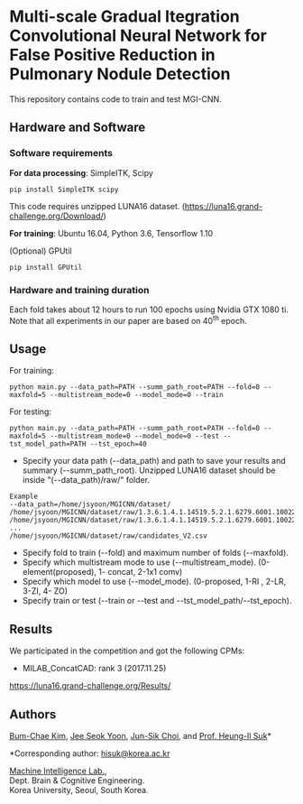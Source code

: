 
# Multi-scale Gradual Itegration Convolutional Neural Network for False Positive Reduction in Pulmonary Nodule Detection

This repository contains code to train and test MGI-CNN. 

## Hardware and Software

### Software requirements

**For data processing**: SimpleITK, Scipy

`pip install SimpleITK scipy`

This code requires unzipped LUNA16 dataset. (https://luna16.grand-challenge.org/Download/)

**For training**: Ubuntu 16.04, Python 3.6, Tensorflow 1.10

(Optional) GPUtil

`pip install GPUtil`

### Hardware and training duration

Each fold takes about 12 hours to run 100 epochs using Nvidia GTX 1080 ti. Note that all experiments in our paper are based on 40<sup>th</sup> epoch.


## Usage

For training:

`python main.py --data_path=PATH --summ_path_root=PATH --fold=0 --maxfold=5 --multistream_mode=0 --model_mode=0 --train`

For testing:

`python main.py --data_path=PATH --summ_path_root=PATH --fold=0 --maxfold=5 --multistream_mode=0 --model_mode=0 --test --tst_model_path=PATH --tst_epoch=40`

* Specify your data path (--data_path) and path to save your results and summary (--summ_path_root). Unzipped LUNA16 dataset should be inside "(--data_path)/raw/" folder.
```
Example
--data_path=/home/jsyoon/MGICNN/dataset/
/home/jsyoon/MGICNN/dataset/raw/1.3.6.1.4.1.14519.5.2.1.6279.6001.100225287222365663678666836860.mhd
/home/jsyoon/MGICNN/dataset/raw/1.3.6.1.4.1.14519.5.2.1.6279.6001.100225287222365663678666836860.raw
...
/home/jsyoon/MGICNN/dataset/raw/candidates_V2.csv
```
* Specify fold to train (--fold) and maximum number of folds (--maxfold).
* Specify which multistream mode to use (--multistream_mode). (0-element(proposed), 1- concat, 2-1x1 comv)
* Specify which model to use (--model_mode). (0-proposed, 1-RI , 2-LR, 3-ZI, 4- ZO)
* Specify train or test (--train or --test and --tst_model_path/--tst_epoch).


## Results

We participated in the competition and got the following CPMs:

- MILAB_ConcatCAD: rank 3 (2017.11.25)

https://luna16.grand-challenge.org/Results/

## Authors

[Bum-Chae Kim](raretiger8@gmail.com), [Jee Seok Yoon](wltjr1007@korea.ac.kr), [Jun-Sik Choi](junsikchoi@korea.ac.kr), and [Prof. Heung-Il Suk](hisuk@korea.ac.kr)*

*Corresponding author: hisuk@korea.ac.kr

[Machine Intelligence Lab.](https://milab.korea.ac.kr),\
Dept. Brain & Cognitive Engineering.\
Korea University, Seoul, South Korea.
